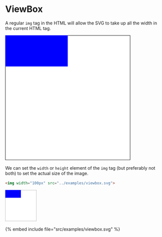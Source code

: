 # ViewBox

A regular `img` tag in the HTML will allow the SVG to take up all the width in the current HTML tag.

![ViewBox](../examples/viewbox.svg)

We can set the `width` or `height` element of the `img` tag (but preferably not both) to set the actual size of the image.

```html
<img width="100px" src="../examples/viewbox.svg">
```

<img width="100px" src="../examples/viewbox.svg">

{% embed include file="src/examples/viewbox.svg" %}

